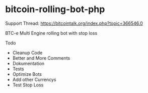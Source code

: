 bitcoin-rolling-bot-php
=======================
Support Thread: https://bitcointalk.org/index.php?topic=366546.0

BTC-e Multi Engine rolling bot with stop loss


Todo

- Cleanup Code
- Better and More Comments
- Dokumentation
- Tests
- Optimize Bots
- Add other Currencys 
- Test Stop Loss